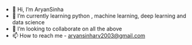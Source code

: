 - 👋 Hi, I’m AryanSinha
- 🌱 I’m currently learning python , machine learning, deep learning and data science
- 💞️ I’m looking to collaborate on all the above
- 📫 How to reach me - aryansinharv2003@gmail.com

<!---
AryanSinha2003/AryanSinha2003 is a ✨ special ✨ repository because its `README.md` (this file) appears on your GitHub profile.
You can click the Preview link to take a look at your changes.
--->
